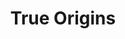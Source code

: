 ---
pid: LS95
title: True Origins
location_transcription: The Parkway
zipcode: '19122'
outside_phl: 
neighborhood: Yorktown,Old Kensington,Jinogi
age: '36'
age_range: 30-39
instagram: 
image_file_name: LS_95.jpg
proposal_transcription: A monument that focuses on diversity and immigrants, especially
  during our current political climate.
topic: Immigration,Politics,Race Ethnicity
topic_summary: 0, 0, 0
type: Other No Form
keywords_other: 
credit: Matt Stanton
image_labels: 
twitter: Mattestanton
facebook: 
permalink: "/monuments/ls95/"
layout: item-page
---